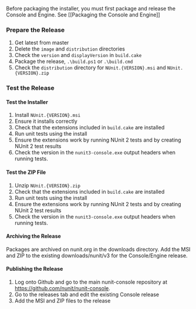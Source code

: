 Before packaging the installer, you must first package and release the Console and Engine. See [[Packaging the Console and Engine]]

### Prepare the Release

1. Get latest from master
2. Delete the `image` and `distribution` directories
3. Check the `version` and `displayVersion` in `build.cake`
4. Package the release, `.\build.ps1` or `.\build.cmd`
5. Check the `distribution` directory for `NUnit.{VERSION}.msi` and `NUnit.{VERSION}.zip`

### Test the Release

#### Test the Installer

1. Install `NUnit.{VERSION}.msi`
2. Ensure it installs correctly
3. Check that the extensions included in `build.cake` are installed
4. Run unit tests using the install
5. Ensure the extensions work by running NUnit 2 tests and by creating NUnit 2 test results
6. Check the version in the `nunit3-console.exe` output headers when running tests.

#### Test the ZIP File

1. Unzip `NUnit.{VERSION}.zip`
2. Check that the extensions included in `build.cake` are installed
3. Run unit tests using the install
4. Ensure the extensions work by running NUnit 2 tests and by creating NUnit 2 test results
5. Check the version in the `nunit3-console.exe` output headers when running tests.

#### Archiving the Release

Packages are archived on nunit.org in the downloads directory. Add the MSI and ZIP to the existing downloads/nunit/v3 for the Console/Engine release.

#### Publishing the Release

1. Log onto Github and go to the main nunit-console repository at https://github.com/nunit/nunit-console.
2. Go to the releases tab and edit the existing Console release
3. Add the MSI and ZIP files to the release
